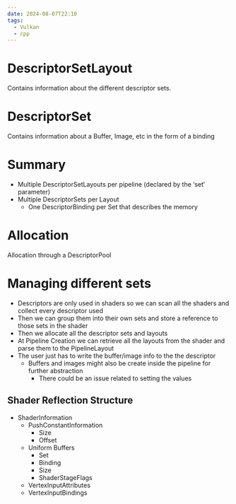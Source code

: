 ```yaml
---
date: 2024-08-07T22:10
tags:
  - Vulkan
  - cpp
---
```

# DescriptorSetLayout
Contains information about the different descriptor sets. 

# DescriptorSet
Contains information about a Buffer, Image, etc in the form of a binding

# Summary
- Multiple DescriptorSetLayouts per pipeline (declared by the ‘set‘ parameter)
- Multiple DescriptorSets per Layout
	- One DescriptorBinding per Set that describes the memory

# Allocation
Allocation through a DescriptorPool


# Managing different sets
- Descriptors are only used in shaders so we can scan all the shaders and collect every descriptor used
- Then we can group them into their own sets and store a reference to those sets in the shader
- Then we allocate all the descriptor sets and layouts
- At Pipeline Creation we can retrieve all the layouts from the shader and parse them to the PipelineLayout
- The user just has to write the buffer/image info to the the descriptor 
	- Buffers and images might also be create inside the pipeline for further abstraction
		- There could be an issue related to setting the values

## Shader Reflection Structure
- ShaderInformation
	- PushConstantInformation
		- Size
		- Offset
	- Uniform Buffers
		- Set
		- Binding
		- Size
		- ShaderStageFlags
	- VertexInputAttributes
	- VertexInputBindings